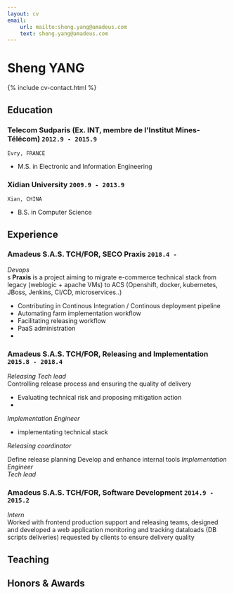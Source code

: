 ```yaml
---
layout: cv
email: 
    url: mailto:sheng.yang@amadeus.com
    text: sheng.yang@amadeus.com
---
```

# Sheng __YANG__

<!--
include contact information from the front matter
Supported arguments:
    - homepage: url, text
    - phone
    - email
-->
{% include cv-contact.html %}

## Education

### __Telecom Sudparis (Ex. INT, membre de l'Institut Mines-Télécom)__ `2012.9 - 2015.9`
```
Evry, FRANCE
```	
- M.S. in Electronic and Information Engineering

### __Xidian University__ `2009.9 - 2013.9`
```
Xian, CHINA
```
- B.S. in Computer Science

## Experience

### __Amadeus S.A.S. TCH/FOR, SECO Praxis__  `2018.4 - `
_Devops_<br>s
__Praxis__ is a project aiming to migrate e-commerce technical stack from legacy (weblogic + apache VMs) to ACS (Openshift, docker, kubernetes, JBoss, Jenkins, CI/CD, microservices..) 
- Contributing in Continous Integration / Continous deployment pipeline
- Automating farm implementation workflow
- Facilitating releasing workflow
- PaaS administration 
- 

### __Amadeus S.A.S. TCH/FOR, Releasing and Implementation__ `2015.8 - 2018.4`
_Releasing Tech lead_<br>
Controlling release process and ensuring the quality of delivery
- Evaluating technical risk and proposing mitigation action
- 

_Implementation Engineer_<br>
- implementating technical stack 

_Releasing coordinator_<br>

Define release planning
Develop and enhance internal tools 
_Implementation Engineer_<br>
_Tech lead_<br>


### __Amadeus S.A.S. TCH/FOR, Software Development__ `2014.9 - 2015.2`
_Intern_<br>
Worked with frontend production support and releasing teams, designed and developed a web application monitoring and tracking dataloads (DB scripts deliveries) requested by clients to ensure delivery quality 



## Teaching


## Honors & Awards


<!-- ### Footer

Last updated: May 2013 -->
